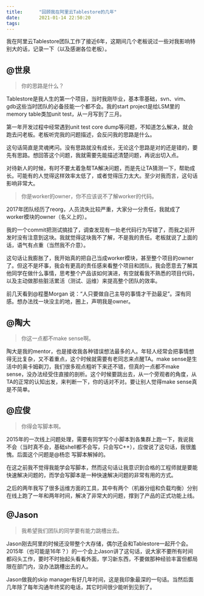 ```yaml
---
title:      "回顾我在阿里云Tablestore的几年"
date:       2021-01-14 22:50:20
tags:
---
```


我在阿里云Tablestore团队工作了接近6年，这期间几个老板说过一些对我影响特别大的话，记录一下（以及感谢各位老板）。

## @世泉

> 你的思路是什么？

Tablestore是我人生的第一个项目，当时我刚毕业，基本零基础，svn、vim、gdb这些当时团队的必备技能一个都不会。我的start project是给LSM里的memory table类加unit test，从一月写到了三月。

第一年开发过程中经常遇到unit test core dump等问题，不知道怎么解决，就会跑去问老板。老板听完我的问题描述，会反问我的思路是什么。

这句话简直是灵魂拷问。没有思路就没有成长，无论这个思路是对的还是错的，要先有思路。想回答这个问题，我就需要先能描述清楚问题，再说出切入点。

对待新人的时候，有时不要太着急帮TA解决问题，而是先让TA猜测一下，帮助成长。可能有的人觉得这样效率太低了，或者觉得压力太大。至少对我而言，这句话影响非常大。

> 你是worker的owner，你不应该说不了解worker的代码。

2017年团队经历了reorg，人员流失比较严重，大家分一分责任，我就成了worker模块的owner（名义上的）。

我的一个commit把测试搞挂了，调查发现有一处老代码行为写错了，而我之前开发时没有注意到这块。我就觉得这块我不了解，不是我的责任。老板就说了上面的话，语气有点重（当然我不介意）。

这句话让我膨胀了，我开始真的把自己当成worker模块，甚至整个项目的owner了。但这不是坏事，我会有更高的责任感来看整个项目和团队，我会愿意去了解其他同学在做什么事情，思考整个产品该如何演进，有空就看我不熟悉的项目代码，以及主动做那些脏活累活（测试、运维）来提高整个团队的效率。

前几天看到@程墨Morgan 说：“人只要做自己主导的事情才干劲最足”。深有同感。想办法找一块没主的地，圈上，声明我是owner。

## @陶大

> 你这一点都不make sense啊。

陶大是我的mentor，也是接收我各种错误想法最多的人。年轻人经常会把事情想得无比复杂，又不着重点，这个时候就需要有老同志来点醒TA。make sense是生活中的奥卡姆剃刀，我们很多观点粗听下来还不错，但真的一点都不make sense，没办法经受住直接的剖析。这个时候要跳出去，从一个旁观者的角度，从TA的正常的认知出发，来判断一下，你的话对不对。要让别人觉得make sense真是不简单。

## @应俊

> 你得会写脚本啊。

2015年的一次线上问题处理，需要有同学写个小脚本到各集群上跑一下，我说我不会（当时真不会，基础shell都不会写，只会写C++），应俊说了这句话，我很羞愧。后面这个问题是@杨恋 写脚本解掉的。

在这之前我不觉得我能学会写脚本，然而这句话让我意识到合格的工程师就是要能快速解决问题的，而学会写脚本是一种快速解决问题的非常有用的方式。

之后的两年我写了很多运维方面的工具，其中有两个（机器分组和负载均衡）分别在线上跑了一年和两年时间，解决了非常大的问题，撑到了产品的正式功能上线。

## @Jason

> 我希望我们团队的同学要有能力跳槽出去。

Jason刚去阿里的时候还没带整个大存储，偶尔还会和Tablestore一起开个会。2015年（也可能是16年？）的一个会上Jason讲了这句话，说大家不要所有时间都闷头工作，要时不时抬起头看看外面，学习新东西，不要做那种经验丰富但都局限在部门内，没办法跳槽出去的人。

Jason做我的skip manager有好几年时间，这是我印象最深的一句话。当然后面几年除了每年沟通年终奖的电话，其它时间很少能听到见到了。
